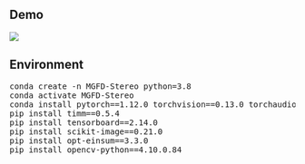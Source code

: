 ##  Demo
![](./MGFD-Stereo.png)



##  Environment 
<pre>
conda create -n MGFD-Stereo python=3.8
conda activate MGFD-Stereo
conda install pytorch==1.12.0 torchvision==0.13.0 torchaudio==0.12.0 cudatoolkit=11.3 -c pytorch
pip install timm==0.5.4
pip install tensorboard==2.14.0
pip install scikit-image==0.21.0
pip install opt-einsum==3.3.0
pip install opencv-python==4.10.0.84
</pre>

